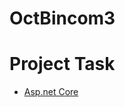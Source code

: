 # OctBincom3

 
#  Project Task

 - [Asp.net Core](https://learn.microsoft.com/en-us/aspnet/core/mvc/overview?view=aspnetcore-5.0)



